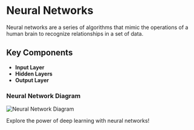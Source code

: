 # Neural Networks

Neural networks are a series of algorithms that mimic the operations of a human brain to recognize relationships in a set of data.

## Key Components
- **Input Layer**
- **Hidden Layers**
- **Output Layer**

### Neural Network Diagram
![Neural Network Diagram](https://encrypted-tbn0.gstatic.com/images?q=tbn:ANd9GcSbtouQzt3ksPs9XYmj9zNKieeHUVwFY94A2Q&s)

Explore the power of deep learning with neural networks!
